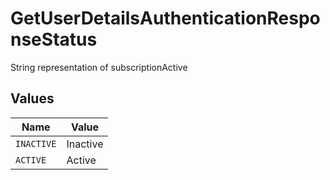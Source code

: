 # GetUserDetailsAuthenticationResponseStatus

String representation of subscriptionActive


## Values

| Name       | Value      |
| ---------- | ---------- |
| `INACTIVE` | Inactive   |
| `ACTIVE`   | Active     |
